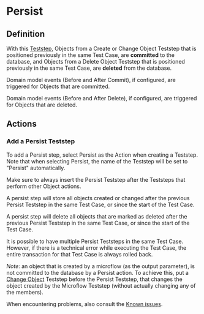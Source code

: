 # Persist

## Definition

With this [Teststep](.), Objects from a Create or Change Object Teststep that is positioned previously in the same Test Case, are **committed** to the database, and Objects from a Delete Object Teststep that is positioned previously in the same Test Case, are **deleted** from the database.

Domain model events (Before and After Commit), if configured, are triggered for Objects that are committed.

Domain model events (Before and After Delete), if configured, are triggered for Objects that are deleted.

## Actions

### Add a Persist Teststep

To add a Persist step, select Persist as the Action when creating a Teststep. Note that when selecting Persist, the name of the Teststep will be set to "Persist" automatically.

Make sure to always insert the Persist Teststep after the Teststeps that perform other Object actions. 

A persist step will store all objects created or changed after the previous Persist Teststep in the same Test Case, or since the start of the Test Case. 

A persist step will delete all objects that are marked as deleted after the previous Persist Teststep in the same Test Case, or since the start of the Test Case. 

It is possible to have multiple Persist Teststeps in the same Test Case. However, if there is a technical error while executing the Test Case, the entire transaction for that Test Case is always rolled back.

_Note_: an object that is created by a microflow (as the output parameter), is not committed to the database by a Persist action. To achieve this, put a [Change Object](change) Teststep before the Persist Teststep, that changes the object created by the Microflow Teststep (without actually changing any of the members).

When encountering problems, also consult the [Known issues](../../additional/knownissues/persist-step-fails).